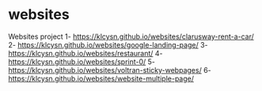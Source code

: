 # websites
Websites project
1- https://klcysn.github.io/websites/clarusway-rent-a-car/
2- https://klcysn.github.io/websites/google-landing-page/
3- https://klcysn.github.io/websites/restaurant/
4- https://klcysn.github.io/websites/sprint-0/
5- https://klcysn.github.io/websites/voltran-sticky-webpages/
6- https://klcysn.github.io/websites/website-multiple-page/
